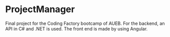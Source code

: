 # ProjectManager
Final project for the Coding Factory bootcamp of AUEB. For the backend, an API in C# and .NET is used. The front end is made by using Angular.

